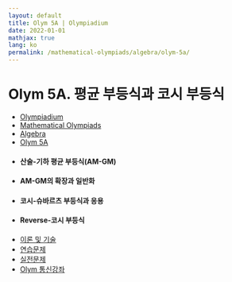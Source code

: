 ```yaml
---
layout: default
title: Olym 5A | Olympiadium
date: 2022-01-01
mathjax: true
lang: ko
permalink: /mathematical-olympiads/algebra/olym-5a/
---
```

<h1>Olym 5A. 평균 부등식과 코시 부등식</h1>
<ul class="breadcrumb">
	<li><a href="{{ site.homeurl }}">Olympiadium</a></li> 
	<li><a href="{{ site.homeurl }}mathematical-olympiads/">Mathematical Olympiads</a></li> 
	<li><a href="{{ site.homeurl }}mathematical-olympiads/algebra/">Algebra</a></li> 
	<li><a href="{{ site.homeurl }}mathematical-olympiads/algebra/olym-5a/">Olym 5A</a></li>
</ul>
<div class="row">
<div class="6u 12u$(medium)">
<ul>
  <li><h4>산술-기하 평균 부등식(AM-GM)</h4></li>
  <li><h4>AM-GM의 확장과 일반화</h4></li>
  <li><h4>코시-슈바르츠 부등식과 응용</h4></li>
  <li><h4>Reverse-코시 부등식</h4></li>
</ul>
</div>
<div class="6u$ 12u$(medium)">
<ul class="actions vertical">
  <li><a href="{{ site.baseurl }}{{ page.permalink }}theorems-and-techniques" class="button fit mid">이론 및 기술</a></li>
  <li><a href="{{ site.baseurl }}{{ page.permalink }}exercise-problems" class="button fit mid">연습문제</a></li>
  <li><a href="{{ site.baseurl }}{{ page.permalink }}practice-problems" class="button fit mid">실전문제</a></li>
  <li><a href="{{ site.baseurl }}{{ page.permalink }}olym-handouts" class="button fit mid">Olym 통신강좌</a></li>
</ul>
</div>
</div>
